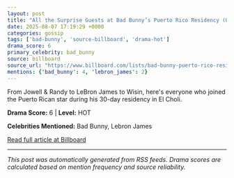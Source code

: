 ```yaml
---
layout: post
title: "All the Surprise Guests at Bad Bunny’s Puerto Rico Residency (Updating)"
date: 2025-08-07 17:19:29 +0000
categories: gossip
tags: ['bad-bunny', 'source-billboard', 'drama-hot']
drama_score: 6
primary_celebrity: bad_bunny
source: billboard
source_url: "https://www.billboard.com/lists/bad-bunny-puerto-rico-residency-surprise-guests/"
mentions: {'bad_bunny': 4, 'lebron_james': 2}
---
```


From Jowell &#38; Randy to LeBron James to Wisin, here's everyone who joined the Puerto Rican star during his 30-day residency in El Choli.

**Drama Score:** 6 | **Level:** HOT

**Celebrities Mentioned:** Bad Bunny, Lebron James

[Read full article at Billboard](https://www.billboard.com/lists/bad-bunny-puerto-rico-residency-surprise-guests/)

---
*This post was automatically generated from RSS feeds. Drama scores are calculated based on mention frequency and source reliability.*
